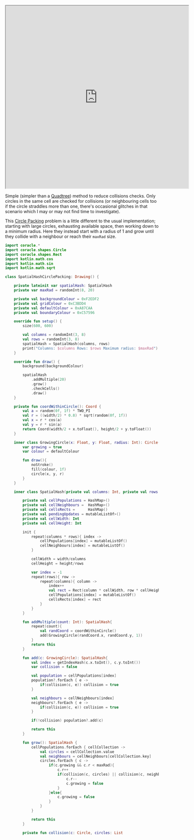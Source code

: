 <iframe 				
src="https://orllewin.github.io/coracle/drawings/algorithms/spatial_hash/"
width="600"
height="600"
scrolling="no"></iframe>

Simple (simpler than a [Quadtree](https://orllewin.github.io/coracle/drawings/algorithms/quadtree/)) method to reduce collisions checks. Only circles in the same cell are checked for collisions (or neighbouring cells too if the circle straddles more than one, there's occasional glitches in that scenario which I may or may not find time to investigate).  
  
This [Circle Packing](https://en.wikipedia.org/wiki/Circle_packing) problem is a little different to the usual implementation; starting with large circles, exhausting available space, then working down to a minimum radius. Here they instead start with a radius of 1 and grow until they collide with a neighbour or reach their `maxRad` size.  
  
```kotlin
import coracle.*
import coracle.shapes.Circle
import coracle.shapes.Rect
import kotlin.math.cos
import kotlin.math.sin
import kotlin.math.sqrt

class SpatialHashCirclePacking: Drawing() {

    private lateinit var spatialHash: SpatialHash
    private var maxRad = randomInt(8, 20)

    private val backgroundColour = 0xF2EDF2
    private val gridColour = 0xC3BDD4
    private val defaultColour = 0xA87CAA
    private val boundaryColour = 0xC57596

    override fun setup() {
        size(600, 600)

        val columns = randomInt(3, 8)
        val rows = randomInt(3, 8)
        spatialHash = SpatialHash(columns, rows)
        print("Columns: $columns Rows: $rows Maximum radius: $maxRad")
    }

    override fun draw() {
        background(backgroundColour)

        spatialHash
            .addMultiple(20)
            .grow()
            .checkCells()
            .draw()
    }

    private fun coordWithinCircle(): Coord {
        val a = random(0f, 1f) * TWO_PI
        val r = ((width/2) * 0.8) * sqrt(random(0f, 1f))
        val x = r * cos(a)
        val y = r * sin(a)
        return Coord(width/2 + x.toFloat(), height/2 + y.toFloat())
    }

    inner class GrowingCircle(x: Float, y: Float, radius: Int): Circle(x, y, radius){
        var growing = true
        var colour = defaultColour

        fun draw(){
            noStroke()
            fill(colour, 1f)
            circle(x, y, r)
        }
    }

    inner class SpatialHash(private val columns: Int, private val rows: Int){

        private val cellPopulations = HashMap>()
        private val cellNeighbours =  HashMap>()
        private val cellsRects =      HashMap()
        private val pendingUpdates = mutableListOf>()
        private val cellWidth: Int
        private val cellHeight: Int

        init {
            repeat(columns * rows){ index ->
                cellPopulations[index] = mutableListOf()
                cellNeighbours[index] = mutableListOf()
            }

            cellWidth = width/columns
            cellHeight = height/rows

            var index = -1
            repeat(rows){ row ->
                repeat(columns){ column ->
                    index++
                    val rect = Rect(column * cellWidth, row * cellHeight, cellWidth, cellHeight)
                    cellPopulations[index] = mutableListOf()
                    cellsRects[index] = rect
                }
            }
        }

        fun addMultiple(count: Int): SpatialHash{
            repeat(count){
                val randCoord = coordWithinCircle()
                add(GrowingCircle(randCoord.x, randCoord.y, 1))
            }
            return this
        }

        fun add(c: GrowingCircle): SpatialHash{
            val index = getIndexHash(c.x.toInt(), c.y.toInt())
            var collision = false

            val population = cellPopulations[index]
            population?.forEach { e ->
                if(collision(c, e)) collision = true
            }

            val neighbours = cellNeighbours[index]
            neighbours?.forEach { e ->
                if(collision(c, e)) collision = true
            }

            if(!collision) population?.add(c)

            return this
        }

        fun grow(): SpatialHash {
            cellPopulations.forEach { cellCollection ->
                val circles = cellCollection.value
                val neighbours = cellNeighbours[cellCollection.key]
                circles.forEach { c ->
                    if(c.growing && c.r < maxRad){
                        c.r++
                        if(collision(c, circles) || collision(c, neighbours ?: emptyList())){
                            c.r--
                            c.growing = false
                        }
                    }else{
                        c.growing = false
                    }
                }
            }

            return this
        }

        private fun collision(c: Circle, circles: List
```